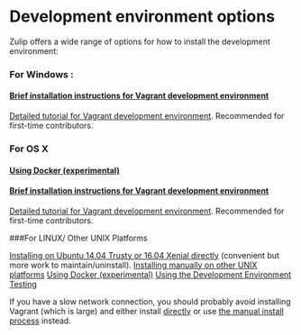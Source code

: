 # Development environment options

Zulip offers a wide range of options for how to install the
development environment:


### For Windows  : 
#### [Brief installation instructions for Vagrant development environment](brief-install-vagrant-dev.html)
 [Detailed tutorial for Vagrant development environment](dev-env-first-time-contributors.html).  Recommended for first-time contributors.

### For OS X
#### [Using Docker (experimental)](install-docker-dev.html)
#### [Brief installation instructions for Vagrant development environment](brief-install-vagrant-dev.html)
 [Detailed tutorial for Vagrant development environment](dev-env-first-time-contributors.html).  Recommended for first-time contributors.

###For LINUX/ Other UNIX Platforms

  [Installing on Ubuntu 14.04 Trusty or 16.04 Xenial directly](install-ubuntu-without-vagrant-dev.html) (convenient but more work to maintain/uninstall).
 [Installing manually on other UNIX platforms](install-generic-unix-dev.html)
 [Using Docker (experimental)](install-docker-dev.html)
 [Using the Development Environment](using-dev-environment.html)
 [Testing](testing.html)

If you have a slow network connection, you should probably avoid
installing Vagrant (which is large) and either install
[directly](install-ubuntu-without-vagrant-dev.html) or use [the manual
install process](install-generic-unix-dev.html) instead.
